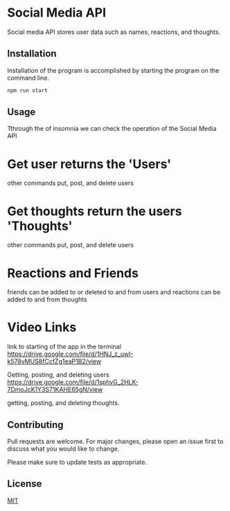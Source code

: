 # Social Media API

Social media API stores user data such as names, reactions, and thoughts.

## Installation

Installation of the program is accomplished by starting the program on the command line.

```bash
npm run start
```

## Usage

Tthrough the of insomnia we can check the operation of the Social Media API

# Get user returns the 'Users'
other commands put, post, and delete users

#  Get thoughts return the users 'Thoughts'
other commands put, post, and delete users

# Reactions and Friends 
friends can be added to or deleted to and from users and reactions can be added to and from thoughts

# Video Links
link to starting of the app in the terminal https://drive.google.com/file/d/1HNJ_z_uwI-k578vMUS8fCcfZg1eaP1B2/view 

Getting, posting, and deleting users
https://drive.google.com/file/d/1sphvG_2HLK-7DmoJcK1Y3S71KAHE65gN/view

getting, posting, and deleting thoughts.

## Contributing
Pull requests are welcome. For major changes, please open an issue first to discuss what you would like to change.

Please make sure to update tests as appropriate.

## License
[MIT](https://choosealicense.com/licenses/mit/)

